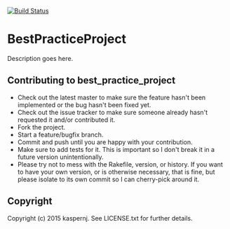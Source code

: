 [![Build Status](https://img.shields.io/shippable/56404e3d1895ca447422feda.svg)](https://app.shippable.com/projects/56404e3d1895ca447422feda/builds/latest)

# BestPracticeProject

Description goes here.

## Contributing to best_practice_project

* Check out the latest master to make sure the feature hasn't been implemented or the bug hasn't been fixed yet.
* Check out the issue tracker to make sure someone already hasn't requested it and/or contributed it.
* Fork the project.
* Start a feature/bugfix branch.
* Commit and push until you are happy with your contribution.
* Make sure to add tests for it. This is important so I don't break it in a future version unintentionally.
* Please try not to mess with the Rakefile, version, or history. If you want to have your own version, or is otherwise necessary, that is fine, but please isolate to its own commit so I can cherry-pick around it.

## Copyright

Copyright (c) 2015 kaspernj. See LICENSE.txt for
further details.

